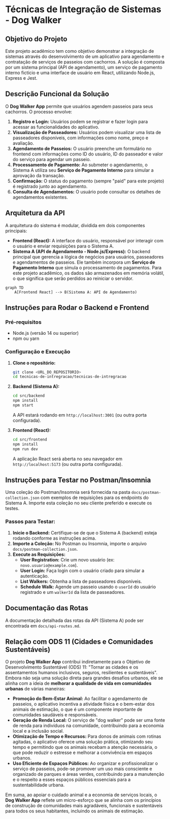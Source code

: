 # Técnicas de Integração de Sistemas - Dog Walker

## Objetivo do Projeto

Este projeto acadêmico tem como objetivo demonstrar a integração de sistemas através do desenvolvimento de um aplicativo para agendamento e contratação de serviços de passeios com cachorros. A solução é composta por um sistema principal (API de agendamento), um serviço de pagamento interno fictício e uma interface de usuário em React, utilizando Node.js, Express e Jest.

## Descrição Funcional da Solução

O **Dog Walker App** permite que usuários agendem passeios para seus cachorros. O processo envolve:

1.  **Registro e Login:** Usuários podem se registrar e fazer login para acessar as funcionalidades do aplicativo.
2.  **Visualização de Passeadores:** Usuários podem visualizar uma lista de passeadores disponíveis, com informações como nome, preço e avaliação.
3.  **Agendamento de Passeios:** O usuário preenche um formulário no frontend com informações como ID do usuário, ID do passeador e valor do serviço para agendar um passeio.
4.  **Processamento de Pagamento:** Ao submeter o agendamento, o Sistema A utiliza seu **Serviço de Pagamento Interno** para simular a aprovação da transação.
5.  **Confirmação:** O status do pagamento (sempre "paid" para este projeto) é registrado junto ao agendamento.
6.  **Consulta de Agendamentos:** O usuário pode consultar os detalhes de agendamentos existentes.

## Arquitetura da API

A arquitetura do sistema é modular, dividida em dois componentes principais:

*   **Frontend (React):** A interface do usuário, responsável por interagir com o usuário e enviar requisições para o Sistema A.
*   **Sistema A (API de Agendamento - Node.js/Express):** O backend principal que gerencia a lógica de negócios para usuários, passeadores e agendamentos de passeios. Ele também incorpora um **Serviço de Pagamento Interno** que simula o processamento de pagamentos. Para este projeto acadêmico, os dados são armazenados em memória volátil, o que significa que serão perdidos ao reiniciar o servidor.

```mermaid
graph TD
    A[Frontend React] --> B(Sistema A: API de Agendamento)
```

## Instruções para Rodar o Backend e Frontend

### Pré-requisitos

*   Node.js (versão 14 ou superior)
*   npm ou yarn

### Configuração e Execução

1.  **Clone o repositório:**

    ```bash
    git clone <URL_DO_REPOSITORIO>
    cd tecnicas-de-intregracao/tecnicas-de-intregracao
    ```

2.  **Backend (Sistema A):**

    ```bash
    cd src/backend
    npm install
    npm start
    ```

    A API estará rodando em `http://localhost:3001` (ou outra porta configurada).

3.  **Frontend (React):**

    ```bash
    cd src/frontend
    npm install
    npm run dev
    ```

    A aplicação React será aberta no seu navegador em `http://localhost:5173` (ou outra porta configurada).

## Instruções para Testar no Postman/Insomnia

Uma coleção do Postman/Insomnia será fornecida na pasta `docs/postman-collection.json` com exemplos de requisições para os endpoints do Sistema A. Importe esta coleção no seu cliente preferido e execute os testes.

### Passos para Testar:

1.  **Inicie o Backend:** Certifique-se de que o Sistema A (backend) esteja rodando conforme as instruções acima.
2.  **Importe a Coleção:** No Postman ou Insomnia, importe o arquivo `docs/postman-collection.json`.
3.  **Execute as Requisições:**
    *   **User Registration:** Crie um novo usuário (ex: `novo.usuario@example.com`).
    *   **User Login:** Faça login com o usuário criado para simular a autenticação.
    *   **List Walkers:** Obtenha a lista de passeadores disponíveis.
    *   **Schedule Walk:** Agende um passeio usando o `userId` do usuário registrado e um `walkerId` da lista de passeadores.

## Documentação das Rotas

A documentação detalhada das rotas da API (Sistema A) pode ser encontrada em `docs/api-routes.md`.

## Relação com ODS 11 (Cidades e Comunidades Sustentáveis)

O projeto **Dog Walker App** contribui indiretamente para o Objetivo de Desenvolvimento Sustentável (ODS) 11: "Tornar as cidades e os assentamentos humanos inclusivos, seguros, resilientes e sustentáveis". Embora não seja uma solução direta para grandes desafios urbanos, ele se alinha com a ideia de **melhorar a qualidade de vida em comunidades urbanas** de várias maneiras:

*   **Promoção do Bem-Estar Animal:** Ao facilitar o agendamento de passeios, o aplicativo incentiva a atividade física e o bem-estar dos animais de estimação, o que é um componente importante de comunidades saudáveis e responsáveis.
*   **Geração de Renda Local:** O serviço de "dog walker" pode ser uma fonte de renda para indivíduos na comunidade, contribuindo para a economia local e a inclusão social.
*   **Otimização de Tempo e Recursos:** Para donos de animais com rotinas agitadas, o aplicativo oferece uma solução prática, otimizando seu tempo e permitindo que os animais recebam a atenção necessária, o que pode reduzir o estresse e melhorar a convivência em espaços urbanos.
*   **Uso Eficiente de Espaços Públicos:** Ao organizar e profissionalizar o serviço de passeios, pode-se promover um uso mais consciente e organizado de parques e áreas verdes, contribuindo para a manutenção e o respeito a esses espaços públicos essenciais para a sustentabilidade urbana.

Em suma, ao apoiar o cuidado animal e a economia de serviços locais, o **Dog Walker App** reflete um micro-esforço que se alinha com os princípios de construção de comunidades mais agradáveis, funcionais e sustentáveis para todos os seus habitantes, incluindo os animais de estimação.

